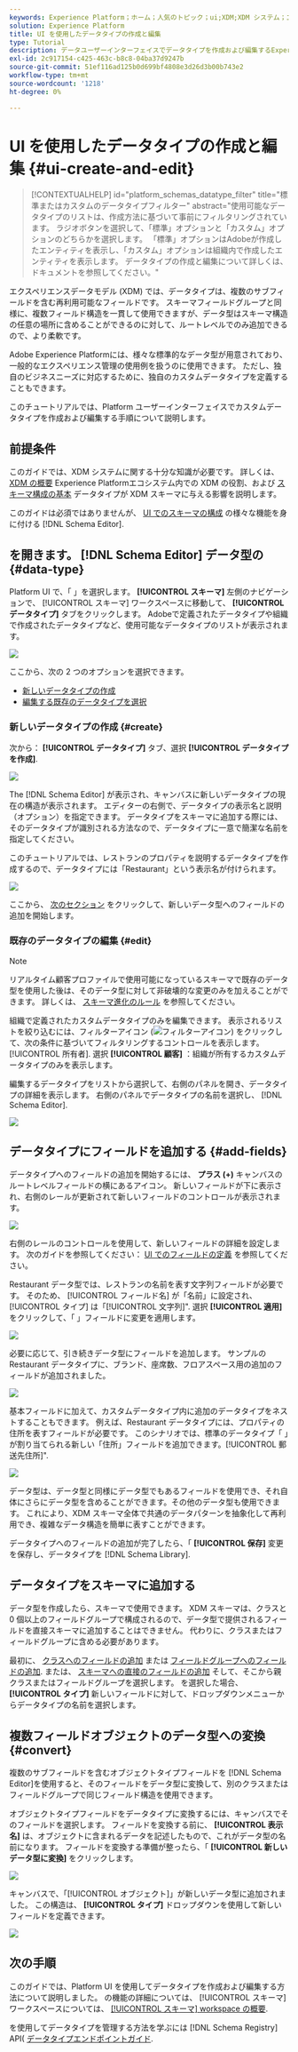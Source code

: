 ```yaml
---
keywords: Experience Platform；ホーム；人気のトピック；ui;XDM;XDM システム；エクスペリエンスデータモデル；エクスペリエンスデータモデル；エクスペリエンスデータモデル；データモデル；データモデル；データモデル；スキーマレジストリ；スキーマ；スキーマ；スキーマ；作成；データ型；
solution: Experience Platform
title: UI を使用したデータタイプの作成と編集
type: Tutorial
description: データユーザーインターフェイスでデータタイプを作成および編集するExperience Platformを説明します。
exl-id: 2c917154-c425-463c-b8c8-04ba37d9247b
source-git-commit: 51ef116ad125b0d699bf4808e3d26d3b00b743e2
workflow-type: tm+mt
source-wordcount: '1218'
ht-degree: 0%

---
```


# UI を使用したデータタイプの作成と編集 {#ui-create-and-edit}

>[!CONTEXTUALHELP]
>id="platform_schemas_datatype_filter"
>title="標準またはカスタムのデータタイプフィルター"
>abstract="使用可能なデータタイプのリストは、作成方法に基づいて事前にフィルタリングされています。 ラジオボタンを選択して、「標準」オプションと「カスタム」オプションのどちらかを選択します。 「標準」オプションはAdobeが作成したエンティティを表示し、「カスタム」オプションは組織内で作成したエンティティを表示します。 データタイプの作成と編集について詳しくは、ドキュメントを参照してください。"

エクスペリエンスデータモデル (XDM) では、データタイプは、複数のサブフィールドを含む再利用可能なフィールドです。 スキーマフィールドグループと同様に、複数フィールド構造を一貫して使用できますが、データ型はスキーマ構造の任意の場所に含めることができるのに対して、ルートレベルでのみ追加できるので、より柔軟です。

Adobe Experience Platformには、様々な標準的なデータ型が用意されており、一般的なエクスペリエンス管理の使用例を扱うのに使用できます。 ただし、独自のビジネスニーズに対応するために、独自のカスタムデータタイプを定義することもできます。

このチュートリアルでは、Platform ユーザーインターフェイスでカスタムデータタイプを作成および編集する手順について説明します。

## 前提条件

このガイドでは、XDM システムに関する十分な知識が必要です。 詳しくは、 [XDM の概要](../../home.md) Experience Platformエコシステム内での XDM の役割、および [スキーマ構成の基本](../../schema/composition.md) データタイプが XDM スキーマに与える影響を説明します。

このガイドは必須ではありませんが、 [UI でのスキーマの構成](../../tutorials/create-schema-ui.md) の様々な機能を身に付ける [!DNL Schema Editor].

## を開きます。 [!DNL Schema Editor] データ型の {#data-type}

Platform UI で、「 」を選択します。 **[!UICONTROL スキーマ]** 左側のナビゲーションで、 [!UICONTROL スキーマ] ワークスペースに移動して、 **[!UICONTROL データタイプ]** タブをクリックします。 Adobeで定義されたデータタイプや組織で作成されたデータタイプなど、使用可能なデータタイプのリストが表示されます。

![](../../images/ui/resources/data-types/data-types-tab.png)

ここから、次の 2 つのオプションを選択できます。

- [新しいデータタイプの作成](#create)
- [編集する既存のデータタイプを選択](#edit)

### 新しいデータタイプの作成 {#create}

次から： **[!UICONTROL データタイプ]** タブ、選択 **[!UICONTROL データタイプを作成]**.

![](../../images/ui/resources/data-types/create.png)

The [!DNL Schema Editor] が表示され、キャンバスに新しいデータタイプの現在の構造が表示されます。 エディターの右側で、データタイプの表示名と説明（オプション）を指定できます。 データタイプをスキーマに追加する際には、そのデータタイプが識別される方法なので、データタイプに一意で簡潔な名前を指定してください。

このチュートリアルでは、レストランのプロパティを説明するデータタイプを作成するので、データタイプには「Restaurant」という表示名が付けられます。

![](../../images/ui/resources/data-types/data-type-properties.png)

ここから、 [次のセクション](#add-fields) をクリックして、新しいデータ型へのフィールドの追加を開始します。

### 既存のデータタイプの編集 {#edit}

>[!NOTE]
>
>リアルタイム顧客プロファイルで使用可能になっているスキーマで既存のデータ型を使用した後は、そのデータ型に対して非破壊的な変更のみを加えることができます。 詳しくは、 [スキーマ進化のルール](../../schema/composition.md#evolution) を参照してください。

組織で定義されたカスタムデータタイプのみを編集できます。 表示されるリストを絞り込むには、フィルターアイコン (![フィルターアイコン](../../images/ui/resources/data-types/filter.png)) をクリックして、次の条件に基づいてフィルタリングするコントロールを表示します。 [!UICONTROL 所有者]. 選択 **[!UICONTROL 顧客]** ：組織が所有するカスタムデータタイプのみを表示します。

編集するデータタイプをリストから選択して、右側のパネルを開き、データタイプの詳細を表示します。 右側のパネルでデータタイプの名前を選択し、 [!DNL Schema Editor].

![](../../images/ui/resources/data-types/edit.png)

## データタイプにフィールドを追加する {#add-fields}

データタイプへのフィールドの追加を開始するには、 **プラス (+)** キャンバスのルートレベルフィールドの横にあるアイコン。 新しいフィールドが下に表示され、右側のレールが更新されて新しいフィールドのコントロールが表示されます。

![](../../images/ui/resources/data-types/new-field.png)

右側のレールのコントロールを使用して、新しいフィールドの詳細を設定します。 次のガイドを参照してください： [UI でのフィールドの定義](../fields/overview.md#define) を参照してください。

Restaurant データ型では、レストランの名前を表す文字列フィールドが必要です。 そのため、 [!UICONTROL フィールド名] が「名前」に設定され、 [!UICONTROL タイプ] は「[!UICONTROL 文字列]&quot;. 選択 **[!UICONTROL 適用]** をクリックして、「 」フィールドに変更を適用します。

![](../../images/ui/resources/data-types/name-field.png)

必要に応じて、引き続きデータ型にフィールドを追加します。 サンプルの Restaurant データタイプに、ブランド、座席数、フロアスペース用の追加のフィールドが追加されました。

![](../../images/ui/resources/data-types/more-fields.png)

基本フィールドに加えて、カスタムデータタイプ内に追加のデータタイプをネストすることもできます。 例えば、Restaurant データタイプには、プロパティの住所を表すフィールドが必要です。 このシナリオでは、標準のデータタイプ「 」が割り当てられる新しい「住所」フィールドを追加できます。[!UICONTROL 郵送先住所]&quot;.

![](../../images/ui/resources/data-types/address-field.png)

データ型は、データ型と同様にデータ型でもあるフィールドを使用でき、それ自体にさらにデータ型を含めることができます。その他のデータ型も使用できます。 これにより、XDM スキーマ全体で共通のデータパターンを抽象化して再利用でき、複雑なデータ構造を簡単に表すことができます。

データタイプへのフィールドの追加が完了したら、「 **[!UICONTROL 保存]** 変更を保存し、データタイプを [!DNL Schema Library].

## データタイプをスキーマに追加する

データ型を作成したら、スキーマで使用できます。 XDM スキーマは、クラスと 0 個以上のフィールドグループで構成されるので、データ型で提供されるフィールドを直接スキーマに追加することはできません。 代わりに、クラスまたはフィールドグループに含める必要があります。

最初に、 [クラスへのフィールドの追加](./classes.md#add-fields) または [フィールドグループへのフィールドの追加](./field-groups.md#add-fields). または、 [スキーマへの直接のフィールドの追加](./schemas.md#add-individual-fields) そして、そこから親クラスまたはフィールドグループを選択します。 を選択した場合、 **[!UICONTROL タイプ]** 新しいフィールドに対して、ドロップダウンメニューからデータタイプの名前を選択します。

## 複数フィールドオブジェクトのデータ型への変換 {#convert}

複数のサブフィールドを含むオブジェクトタイプフィールドを [!DNL Schema Editor]を使用すると、そのフィールドをデータ型に変換して、別のクラスまたはフィールドグループで同じフィールド構造を使用できます。

オブジェクトタイプフィールドをデータタイプに変換するには、キャンバスでそのフィールドを選択します。 フィールドを変換する前に、 **[!UICONTROL 表示名]** は、オブジェクトに含まれるデータを記述したもので、これがデータ型の名前になります。 フィールドを変換する準備が整ったら、「 **[!UICONTROL 新しいデータ型に変換]** をクリックします。

![](../../images/ui/resources/data-types/convert-object.png)

キャンバスで、「[!UICONTROL オブジェクト]」が新しいデータ型に追加されました。 この構造は、 **[!UICONTROL タイプ]** ドロップダウンを使用して新しいフィールドを定義できます。

![](../../images/ui/resources/data-types/converted.png)

## 次の手順

このガイドでは、Platform UI を使用してデータタイプを作成および編集する方法について説明しました。 の機能の詳細については、 [!UICONTROL スキーマ] ワークスペースについては、 [[!UICONTROL スキーマ] workspace の概要](../overview.md).

を使用してデータタイプを管理する方法を学ぶには [!DNL Schema Registry] API( [データタイプエンドポイントガイド](../../api/data-types.md).
